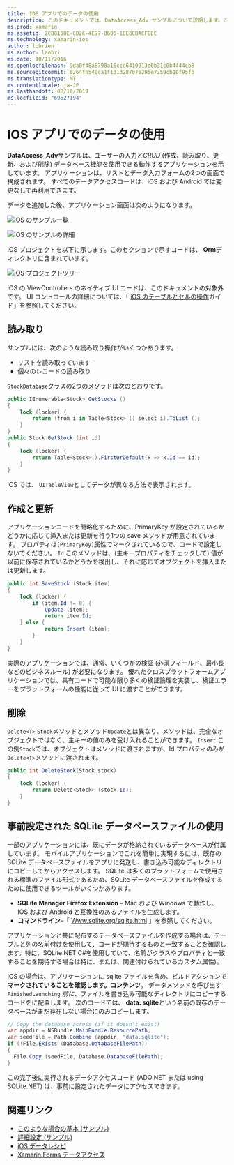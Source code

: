 ```yaml
---
title: IOS アプリでのデータの使用
description: このドキュメントでは、DataAccess_Adv サンプルについて説明します。これは、ユーザー入力を収集し、Xamarin. iOS アプリで作成、読み取り、更新、削除 (CRUD) データベース操作を実行する方法を示しています。
ms.prod: xamarin
ms.assetid: 2CB8150E-CD2C-4E97-8605-1EE8CBACFEEC
ms.technology: xamarin-ios
author: lobrien
ms.author: laobri
ms.date: 10/11/2016
ms.openlocfilehash: 9da0f48a8798a16ccd6410913d0b31c0b4444cb8
ms.sourcegitcommit: 6264fb540ca1f131328707e295e7259cb10f95fb
ms.translationtype: MT
ms.contentlocale: ja-JP
ms.lasthandoff: 08/16/2019
ms.locfileid: "69527194"
---
```

# <a name="using-data-in-an-ios-app"></a>IOS アプリでのデータの使用

**DataAccess_Adv**サンプルは、ユーザーの入力と*CRUD* (作成、読み取り、更新、および削除) データベース機能を使用できる動作するアプリケーションを示しています。 アプリケーションは、リストとデータ入力フォームの2つの画面で構成されます。 すべてのデータアクセスコードは、iOS および Android では変更なしで再利用できます。

データを追加した後、アプリケーション画面は次のようになります。

 ![](using-data-in-an-app-images/image9.png "iOS のサンプル一覧")

 ![](using-data-in-an-app-images/image10.png "iOS のサンプルの詳細")

IOS プロジェクトを以下に示します。このセクションで示すコードは、 **Orm**ディレクトリに含まれています。

 ![](using-data-in-an-app-images/image13.png "iOS プロジェクトツリー")

IOS の ViewControllers のネイティブ UI コードは、このドキュメントの対象外です。
UI コントロールの詳細については、「 [iOS のテーブルとセルの操作](~/ios/user-interface/controls/tables/index.md)ガイド」を参照してください。

## <a name="read"></a>読み取り

サンプルには、次のような読み取り操作がいくつかあります。

- リストを読み取っています
- 個々のレコードの読み取り


`StockDatabase`クラスの2つのメソッドは次のとおりです。

```csharp
public IEnumerable<Stock> GetStocks ()
{
    lock (locker) {
        return (from i in Table<Stock> () select i).ToList ();
    }
}
public Stock GetStock (int id)
{
    lock (locker) {
        return Table<Stock>().FirstOrDefault(x => x.Id == id);
    }
}
```

iOS では、 `UITableView`としてデータが異なる方法で表示されます。

## <a name="create-and-update"></a>作成と更新

アプリケーションコードを簡略化するために、PrimaryKey が設定されているかどうかに応じて挿入または更新を行う1つの save メソッドが用意されています。 プロパティは`[PrimaryKey]`属性でマークされているので、コードで設定しないでください。 `Id`
このメソッドは、(主キープロパティをチェックして) 値が以前に保存されているかどうかを検出し、それに応じてオブジェクトを挿入または更新します。

```csharp
public int SaveStock (Stock item)
{
    lock (locker) {
        if (item.Id != 0) {
            Update (item);
            return item.Id;
    } else {
            return Insert (item);
        }
    }
}
```



実際のアプリケーションでは、通常、いくつかの検証 (必須フィールド、最小長などのビジネスルール) が必要になります。
優れたクロスプラットフォームアプリケーションでは、共有コードで可能な限り多くの検証論理を実装し、検証エラーをプラットフォームの機能に従って UI に渡すことができます。

## <a name="delete"></a>削除

`Delete<T>` `Stock`メソッドとメソッド`Update`とは異なり、メソッドは、完全なオブジェクトではなく、主キーの値のみを受け入れることができます。 `Insert`
この例`Stock`では、オブジェクトはメソッドに渡されますが、Id プロパティのみが`Delete<T>`メソッドに渡されます。

```csharp
public int DeleteStock(Stock stock)
{
    lock (locker) {
        return Delete<Stock> (stock.Id);
    }
}
```

## <a name="using-a-pre-populated-sqlite-database-file"></a>事前設定された SQLite データベースファイルの使用

一部のアプリケーションには、既にデータが格納されているデータベースが付属しています。
モバイルアプリケーションでこれを簡単に実現するには、既存の SQLite データベースファイルをアプリに発送し、書き込み可能なディレクトリにコピーしてからアクセスします。 SQLite は多くのプラットフォームで使用される標準のファイル形式であるため、SQLite データベースファイルを作成するために使用できるツールがいくつかあります。

- **SQLite Manager Firefox Extension** – Mac および Windows で動作し、IOS および Android と互換性のあるファイルを生成します。
- **コマンドライン**–「 [Www.sqlite.org/sqlite.html](http://www.sqlite.org/sqlite.html) 」を参照してください。


アプリケーションと共に配布するデータベースファイルを作成する場合は、テーブルと列の名前付けを使用して、コードが期待するものと一致することを確認します。特に、SQLite.NET C#を使用していて、名前がクラスやプロパティと一致することを期待する場合は特に、または、関連付けられているカスタム属性)。

IOS の場合は、アプリケーションに sqlite ファイルを含め、ビルドアクションで**マークされていることを確認します。コンテンツ**。 データメソッドを呼び出す`FinishedLaunching` *前に*、ファイルを書き込み可能なディレクトリにコピーするコードをに配置します。 次のコードでは、 **data. sqlite**という名前の既存のデータベースがまだ存在しない場合にのみコピーします。

```csharp
// Copy the database across (if it doesn't exist)
var appdir = NSBundle.MainBundle.ResourcePath;
var seedFile = Path.Combine (appdir, "data.sqlite");
if (!File.Exists (Database.DatabaseFilePath))
{
  File.Copy (seedFile, Database.DatabaseFilePath);
}
```

この完了後に実行されるデータアクセスコード (ADO.NET または using SQLite.NET) は、事前に設定されたデータにアクセスできます。


## <a name="related-links"></a>関連リンク

- [このような場合の基本 (サンプル)](https://github.com/xamarin/mobile-samples/tree/master/DataAccess/Basic)
- [詳細設定 (サンプル)](https://github.com/xamarin/mobile-samples/tree/master/DataAccess/Advanced)
- [iOS データレシピ](https://github.com/xamarin/recipes/tree/master/Recipes/ios/data/sqlite)
- [Xamarin.Forms データアクセス](~/xamarin-forms/data-cloud/data/databases.md)
